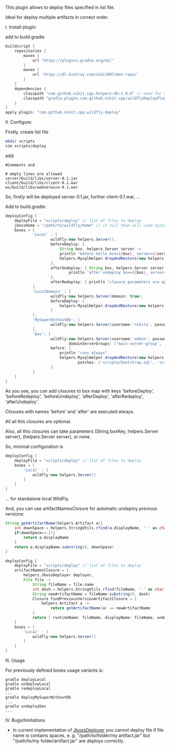 This plugin allows to deploy files specified in list file.

Ideal for deploy multiple artifacts in correct order.

I. Install plugin:

add to build.gradle
```groovy
buildscript {
    repositories {
        maven {
            url "https://plugins.gradle.org/m2/"
        }
        maven {
            url 'https://dl.bintray.com/nikit007/mvn-repo/'
        }
    }
    dependencies {
        classpath "com.github.nikit.cpp.helpers:db:1.0.6" // need for use helpers.MysqlHelper
        classpath "gradle.plugin.com.github.nikit.cpp:wildflyDeployPlugin:1.0.6"
    }
}
apply plugin: "com.github.nikit.cpp.wildfly.deploy"
```

II. Configure:

Firstly, create list file
```bash
mkdir scripts
vim scripts/deploy
```
add:
```
#Comments and

# empty lines are allowed
server/build/libs/server-0.1.jar
client/build/libs/client-0.1.war
ws/build/libs/webserwice-0.1.war
```
So, firstly will be deployed server-0.1.jar, further client-0.1.war, ...


Add to build.gradle:
```groovy
deployConfig {
    deployFile = "scripts/deploy" // list of files to deploy
    jbossHome = "/path/to/wildfly/home" // if null than will used system environment JBOSS_HOME or WILDFLY_HOME
    boxes = [
            'Local' : [
                    wildfly:new helpers.Server(),
                    beforeDeploy: {
                        String box, helpers.Server server ->
                        println "before hello box=${box}, server=${server}"
                        helpers.MysqlHelper.dropAndRestore(new helpers.Mysql(user:'root', pass:'root', dbName:'test', patches:['scripts/bootstrap.sql']))
                    },
                    afterUndeploy: { String box, helpers.Server server ->
                            println "after undeploy box=${box}, server=${server}"
                    },
                    afterRedeploy: { println "closure parameters are optional" }
            ],
            'LocalDomain' : [
                    wildfly:new helpers.Server(domain: true),
                    beforeDeploy: {
                        helpers.MysqlHelper.dropAndRestore(new helpers.Mysql(user: 'root', pass: 'root', dbName: 'test', patches: ['scripts/bootstrap.sql']))
                    }
            ],
            'MySuperWithoutDb': [
                    wildfly:new helpers.Server(username:'nikita', password:'qwerty', hostname:'192.168.1.200')
            ],
            'Dev': [
                    wildfly:new helpers.Server(username:'admin', password:'123', hostname:'192.168.1.10', domain: true,
                            domainServerGroups: ['main-server-group', 'other-server-group']),
                    before: {
                        println "runs always"
                        helpers.MysqlHelper.dropAndRestore(new helpers.Mysql(mysqlHost: '192.168.1.11', user: 'admin', pass: 'password', dbName: 'test',
                                patches: ['scripts/bootstrap.sql', 'scripts/dev.sql']))
                    }
            ]
    ]
}
```
As you see, you can add closures to box map with keys 'beforeDeploy', 'beforeRedeploy', 'beforeUndeploy',  'afterDeploy', 'afterRedeploy', 'afterUndeploy'.

Closures with names 'before' and 'after' are executed always.

All all this closures are optional.

Also, all this closures can take parameters (String boxKey, helpers.Server server), (helpers.Server server), or none.

So, minimal configuration is
```groovy
deployConfig {
	deployFile = "scripts/deploy" // list of files to deploy
	boxes = [
		'Local' : [
			wildfly:new helpers.Server()
		]
	]
}
```
... for standalone local WildFly.


And, you can use artifactNamesClosure for automatic undeploy previous versions:
```groovy
String getArtifactName(helpers.Artifact a){
    int downSpace = helpers.StringUtils.rfind(a.displayName, '-' as char)
    if(downSpace==-1){
        return a.displayName
    }
    return a.displayName.substring(0, downSpace)
}

deployConfig {
	deployFile = "scripts/deploy" // list of files to deploy
    artifactNamesClosure = {
        helpers.JbossDeployer deployer,
        File file ->
            String fileName = file.name
            int dash = helpers.StringUtils.rfind(fileName, '-' as char)
            String newArtifactName = fileName.substring(0, dash)
            Closure findPreviousVersionArtifactClosure = {
                helpers.Artifact a ->
                    return getArtifactName(a) == newArtifactName
            }
            return [ runtimeName: fileName, displayName: fileName, undeployName: deployer.findOne(findPreviousVersionArtifactClosure)?.displayName]
    }
    boxes = [
		'Local' : [
			wildfly:new helpers.Server()
		]
	]
}
```

III. Usage

For previously defined boxes usage variants is:
```
gradle deployLocal
gradle undeployLocal
gradle redeployLocal
...
gradle deployMySuperWithoutDb
...
gradle undeployDev
...
```
IV. Bugs/limitations
 * In current implementation of [JbossDeployer](https://github.com/nikit-cpp/helpers/blob/master/deployer/src/main/groovy/helpers/JbossDeployer.groovy) you cannot deploy file if file name is contains spaces, e. g. "/path/to/folder/my artifact.jar"
but "/path/to/my folder/artifact.jar" are deploys correctly.
